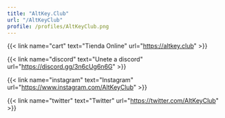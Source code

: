 ```yaml
---
title: "AltKey.Club"
url: "/AltKeyClub"
profile: /profiles/AltKeyClub.png
---
```


{{< link name="cart" text="Tienda Online" url="https://altkey.club" >}}

{{< link name="discord" text="Unete a discord" url="https://discord.gg/3n6cUg6n6G" >}}

{{< link name="instagram" text="Instagram" url="https://www.instagram.com/AltKeyClub" >}}

{{< link name="twitter" text="Twitter" url="https://twitter.com/AltKeyClub" >}}
